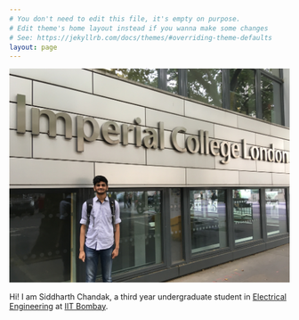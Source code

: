 ```yaml
---
# You don't need to edit this file, it's empty on purpose.
# Edit theme's home layout instead if you wanna make some changes
# See: https://jekyllrb.com/docs/themes/#overriding-theme-defaults
layout: page
---
```



<img src="/ICL_2019.JPG" alt="Siddharth" style="width:100%;max-width:525px;max-height:400px">

Hi! I am Siddharth Chandak, a third year undergraduate student in [Electrical Engineering](https://www.ee.iitb.ac.in/web) at [IIT Bombay](http://www.iitb.ac.in/).
